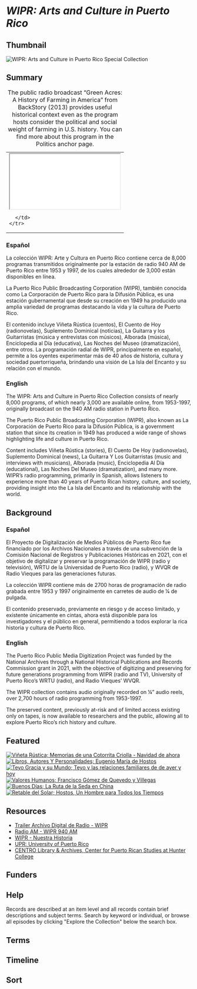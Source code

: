 # <em>WIPR: Arts and Culture in Puerto Rico</em>

## Thumbnail

![<em>WIPR: Arts and Culture in Puerto Rico</em> Special Collection](https://s3.amazonaws.com/americanarchive.org/special-collections/wipr-logo1.png "WIPR Logo")

## Summary

<table class="full-width">
  <tbody>
    <tr>
      <td>
        <iframe class="exhibit-small-iframe" src='/lite/cpb-aacip-532-qv3bz62p4f'></iframe>
        
      </td>
    </tr>
  </tbody>
  <caption align="center" class="exhibit-caption">The public radio broadcast “Green Acres: A History of Farming in America” from BackStory (2013) provides useful historical context even as the program hosts consider the political and social weight of farming in U.S. history. You can find more about this program in the Politics anchor page.</caption>
</table>

### Español

La colección WIPR: Arte y Cultura en Puerto Rico contiene cerca de 8,000 programas transmitidos originalmente por la estación de radio 940 AM de Puerto Rico entre 1953 y 1997, de los cuales alrededor de 3,000 están disponibles en línea.

La Puerto Rico Public Broadcasting Corporation (WIPR), también conocida como La Corporación de Puerto Rico para la Difusión Pública, es una estación gubernamental que desde su creación en 1949 ha producido una amplia variedad de programas destacando la vida y la cultura de Puerto Rico.

El contenido incluye Viñeta Rústica (cuentos), El Cuento de Hoy (radionovelas), Suplemento Dominical (noticias), La Guitarra y los Guitarristas (música y entrevistas con músicos), Alborada (música), Enciclopedia al Día (educativa), Las Noches del Museo (dramatización), entre otros. La programación radial de WIPR, principalmente en español, permite a los oyentes experimentar más de 40 años de historia, cultura y sociedad puertorriqueña, brindando una visión de La Isla del Encanto y su relación con el mundo.

### English

The WIPR: Arts and Culture in Puerto Rico Collection consists of nearly 8,000 programs, of which nearly 3,000 are available online, from 1953-1997, originally broadcast on the 940 AM radio station in Puerto Rico.

The Puerto Rico Public Broadcasting Corporation (WIPR), also known as La Corporación de Puerto Rico para la Difusión Pública, is a government station that since its creation in 1949 has produced a wide range of shows highlighting life and culture in Puerto Rico. 

Content includes Viñeta Rústica (stories), El Cuento De Hoy (radionovelas), Suplemento Dominical (news), La Guitarra Y Los Guitarristas (music and interviews with musicians), Alborada (music), Enciclopedia Al Día (educational), Las Noches Del Museo (dramatization), and many more.
WIPR’s radio programming, primarily in Spanish, allows listeners to experience more than 40 years of Puerto Rican history, culture, and society, providing insight into the La Isla del Encanto and its relationship with the world.


## Background

### Español

El Proyecto de Digitalización de Medios Públicos de Puerto Rico fue financiado por los Archivos Nacionales a través de una subvención de la Comisión Nacional de Registros y Publicaciones Históricas en 2021, con el objetivo de digitalizar y preservar la programación de WIPR (radio y televisión), WRTU de la Universidad de Puerto Rico (radio), y WVQR de Radio Vieques para las generaciones futuras.

La colección WIPR contiene más de 2700 horas de programación de radio grabada entre 1953 y 1997 originalmente en carretes de audio de 1⁄4 de pulgada.

El contenido preservado, previamente en riesgo y de acceso limitado, y existente únicamente en cintas, ahora está disponible para los investigadores y el público en general, permitiendo a todos explorar la rica historia y cultura de Puerto Rico.

### English

The Puerto Rico Public Media Digitization Project was funded by the National Archives through a National Historical Publications and Records Commission grant in 2021, with the objective of digitizing and preserving for future generations programming from WIPR (radio and TV), University of Puerto Rico’s WRTU (radio), and Radio Vieques’ WVQR.

The WIPR collection contains audio originally recorded on ¼” audio reels, over 2,700 hours of radio programming from 1953-1997.

The preserved content, previously at-risk and of limited access existing only on tapes, is now available to researchers and the public, allowing all to explore Puerto Rico’s rich history and culture.


## Featured

[![Viñeta Rústica; Memorias de una Cotorrita Criolla - Navidad de ahora](https://s3.amazonaws.com/americanarchive.org/special-collections/wipr-logo1.png)](/catalog/cpb-aacip-4a7ac2f798d)
[![Libros, Autores Y Personalidades; Eugenio María de Hostos](https://s3.amazonaws.com/americanarchive.org/special-collections/wipr-logo1.png)](/catalog/cpb-aacip-2af687941c9)
[![Teyo Gracia y su Mundo; Teyo y las relaciones familiares de de ayer y hoy](https://s3.amazonaws.com/americanarchive.org/special-collections/wipr-logo1.png)](/catalog/cpb-aacip-6726dbe3924)
[![Valores Humanos; Francisco Gómez de Quevedo y Villegas](https://s3.amazonaws.com/americanarchive.org/special-collections/wipr-logo1.png)](/catalog/cpb-aacip-f3cf81fd778)
[![Buenos Días; La Ruta de la Seda en China](https://s3.amazonaws.com/americanarchive.org/special-collections/wipr-logo1.png)](/catalog/cpb-aacip-f289e15bb05)
[![Retable del Solar; Hostos, Un Hombre para Todos los Tiempos](https://s3.amazonaws.com/americanarchive.org/special-collections/wipr-logo1.png)](/catalog/cpb-aacip-cb91f02f517)

## Resources

- [Trailer Archivo Digital de Radio - WIPR]( https://www.youtube.com/watch?v=bGHw2SiPMys&t=83s)
- [Radio AM - WIPR 940 AM]( https://wipr.pr/am/)
- [WIPR - Nuestra Historia](https://wipr.pr/nuestra-historia/)
- [UPR: University of Puerto Rico]( https://dloc.com/collections/iupr)
- [CENTRO Library & Archives, Center for Puerto Rican Studies at Hunter College]( https://centropr.hunter.cuny.edu/library/)

## Funders

## Help

Records are described at an item level and all records contain brief descriptions and subject terms. Search by keyword or individual, or browse all episodes by clicking "Explore the Collection" below the search box.

## Terms 

## Timeline

## Sort

